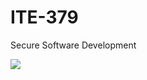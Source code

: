 # ITE-379
Secure Software Development
    
![](https://media.giphy.com/media/RDZo7znAdn2u7sAcWH/giphy.gif)
